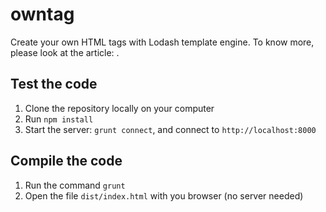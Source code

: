 owntag
======

Create your own HTML tags with Lodash template engine. To know more, please look at the article: .

Test the code
---------------------

1. Clone the repository locally on your computer
2. Run `npm install`
3. Start the server: `grunt connect`, and connect to `http://localhost:8000`

Compile the code
---------------------

1. Run the command `grunt`
2. Open the file `dist/index.html` with you browser (no server needed)
